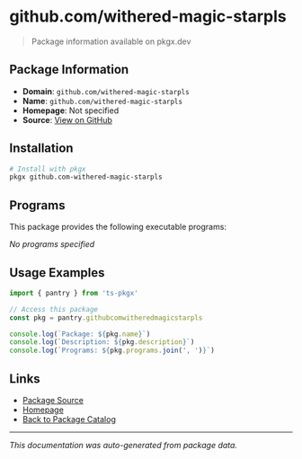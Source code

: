 # github.com/withered-magic-starpls

> Package information available on pkgx.dev

## Package Information

- **Domain**: `github.com/withered-magic-starpls`
- **Name**: `github.com/withered-magic-starpls`
- **Homepage**: Not specified
- **Source**: [View on GitHub](https://github.com/pkgxdev/pantry/tree/main/projects/github.com/withered-magic-starpls/package.yml)

## Installation

```bash
# Install with pkgx
pkgx github.com-withered-magic-starpls
```

## Programs

This package provides the following executable programs:

*No programs specified*

## Usage Examples

```typescript
import { pantry } from 'ts-pkgx'

// Access this package
const pkg = pantry.githubcomwitheredmagicstarpls

console.log(`Package: ${pkg.name}`)
console.log(`Description: ${pkg.description}`)
console.log(`Programs: ${pkg.programs.join(', ')}`)
```

## Links

- [Package Source](https://github.com/pkgxdev/pantry/tree/main/projects/github.com/withered-magic-starpls/package.yml)
- [Homepage](#)
- [Back to Package Catalog](../package-catalog.md)

---

*This documentation was auto-generated from package data.*
